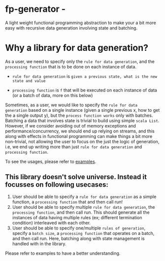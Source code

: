 # fp-generator -
A light weight functional programming abstraction to make your a bit more easy with recursive data generation involving state and batching.

# Why a library for data generation?
As a user, we need to specify only the `rule for data generation`, and the `processing function` that is to be done on each instance of data. 

* `rule for data generation` is `given a previous state, what is the new state and value`

* `processing function` is `f` that will be executed on each instance of data (or a batch of data, more on this below)

Sometimes, as a user, we would like to specify the `rule for data generation` based on a single instance (given a single previous x, how to get the a single output y), but the `process function works` only with batches. Batching a data that involves state is trivial to build using simple `scala List`. However, if we consider avoiding out of memory exceptions and performance/concurrency, we should end up relying on streams, and this along with effects in functional programming can make things a bit more non-trivial, not allowing the user to focus on the just the logic of generation, i.e, we end up writing more than just `rule for data generation` and `processing function`.

To see the usages, please refer to [examples](src/main/scala/com/thaj/generator/examples).

## This library doesn't solve universe. Instead it focusses on following usecases: 
1) User should be able to specify a `rule for data generation` as a simple function, a `processing function` that and then call run!
2) User should be able to specify multiple `rule for data generation`, the `processing function`, and then call run. This should generate all the instances of data having multiple rules (ex; different termination condition) interleaved with each other.
3) User should be able to specify one/multiple `rules of generation`, specify a `batch size`, a `processing function` that operates on a batch, and then call run. Here, batching along with state management is handled with in the library. 

Please refer to examples to have a better understanding.
